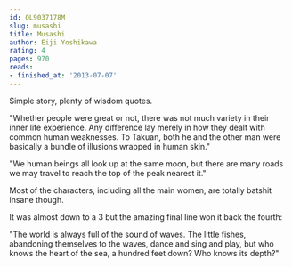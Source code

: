 ```yaml
---
id: OL9037178M
slug: musashi
title: Musashi
author: Eiji Yoshikawa
rating: 4
pages: 970
reads:
- finished_at: '2013-07-07'
---
```

Simple story, plenty of wisdom quotes.

"Whether people were great or not, there was not much variety in their inner life experience. Any difference lay merely in how they dealt with common human weaknesses. To Takuan, both he and the other man were basically a bundle of illusions wrapped in human skin."

"We human beings all look up at the same moon, but there are many roads we may travel to reach the top of the peak nearest it."

Most of the characters, including all the main women, are totally batshit insane though.

It was almost down to a 3 but the amazing final line won it back the fourth:

"The world is always full of the sound of waves. The little fishes, abandoning themselves to the waves, dance and sing and play, but who knows the heart of the sea, a hundred feet down? Who knows its depth?"
